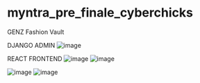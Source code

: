 # myntra_pre_finale_cyberchicks
GENZ Fashion Vault  

DJANGO ADMIN
![image](https://github.com/user-attachments/assets/8a3428f8-61e5-4d98-a050-05e0d6e0bba8)

REACT FRONTEND
![image](https://github.com/user-attachments/assets/fe48f7b2-2b77-4221-835f-384e31b789e4)
![image](https://github.com/user-attachments/assets/025efe37-686c-44c2-bcd0-3c05ac72a3e3)

![image](https://github.com/user-attachments/assets/4142c027-edd1-4698-92da-b9e52b77bcbb)
![image](https://github.com/user-attachments/assets/06bbbcae-545b-4131-b147-af7ef4351bfa)




